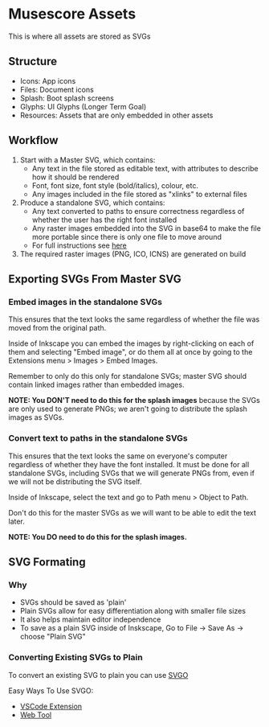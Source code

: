 # Musescore Assets

This is where all assets are stored as SVGs

## Structure

- Icons: App icons
- Files: Document icons
- Splash: Boot splash screens
- Glyphs: UI Glyphs (Longer Term Goal)
- Resources: Assets that are only embedded in other assets


## Workflow

1. Start with a Master SVG, which contains:
    - Any text in the file stored as editable text, with attributes to describe how it should be rendered
    - Font, font size, font style (bold/italics), colour, etc.
    - Any images included in the file stored as "xlinks" to external files
2. Produce a standalone SVG, which contains:
    - Any text converted to paths to ensure correctness regardless of whether the user has the right font installed
    - Any raster images embedded into the SVG in base64 to make the file more portable since there is only one file to move around
    - For full instructions see [here](#Exporting-SVGs-From-Master-SVG)
3. The required raster images (PNG, ICO, ICNS) are generated on build

## Exporting SVGs From Master SVG

### Embed images in the standalone SVGs

This ensures that the text looks the same regardless of whether the file was moved from the original path.

Inside of Inkscape you can embed the images by right-clicking on each of them and selecting "Embed image", or do them all at once by going to the Extensions menu > Images > Embed Images.

Remember to only do this only for standalone SVGs; master SVG should contain linked images rather than embedded images.

**NOTE: You DON'T need to do this for the splash images** because the SVGs are only used to generate PNGs; we aren't going to distribute the splash images as SVGs.

### Convert text to paths in the standalone SVGs

This ensures that the text looks the same on everyone's computer regardless of whether they have the font installed. It must be done for all standalone SVGs, including SVGs that we will generate PNGs from, even if we will not be distributing the SVG itself.

Inside of Inkscape, select the text and go to Path menu > Object to Path.

Don't do this for the master SVGs as we will want to be able to edit the text later.

**NOTE: You DO need to do this for the splash images.**

## SVG Formating

### Why

- SVGs should be saved as 'plain'
- Plain SVGs allow for easy differentiation along with smaller file sizes
- It also helps maintain editor independence
- To save as a plain SVG inside of Inskscape, Go to File -> Save As -> choose "Plain SVG"

### Converting Existing SVGs to Plain

To convert an existing SVG to plain you can use [SVGO](https://github.com/svg/svgo)

Easy Ways To Use SVGO:
- [VSCode Extension](https://github.com/lishu/vscode-svg)
- [Web Tool](https://jakearchibald.github.io/svgomg/)
